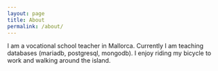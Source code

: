 ```yaml
---
layout: page
title: About
permalink: /about/
---
```


I am a vocational school teacher in Mallorca. Currently I am teaching databases (mariadb, postgresql, mongodb). I enjoy riding my bicycle to work and walking around the island.
